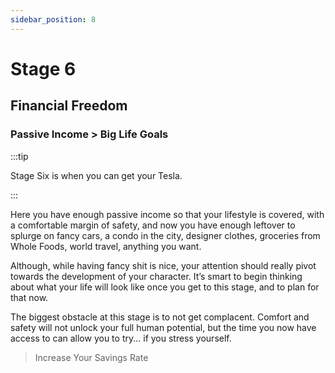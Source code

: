 ```yaml
---
sidebar_position: 8
---
```


# Stage 6

## Financial Freedom

### Passive Income > Big Life Goals

:::tip

Stage Six is when you can get your Tesla.

:::

Here you have enough passive income so that your lifestyle is covered, with a comfortable margin of safety, and now you have enough leftover to splurge on fancy cars, a condo in the city, designer clothes, groceries from Whole Foods, world travel, anything you want. 

Although, while having fancy shit is nice, your attention should really pivot towards the development of your character. It’s smart to begin thinking about what your life will look like once you get to this stage, and to plan for that now.

The biggest obstacle at this stage is to not get complacent. Comfort and safety will not unlock your full human potential, but the time you now have access to can allow you to try... if you stress yourself.

>Increase Your Savings Rate